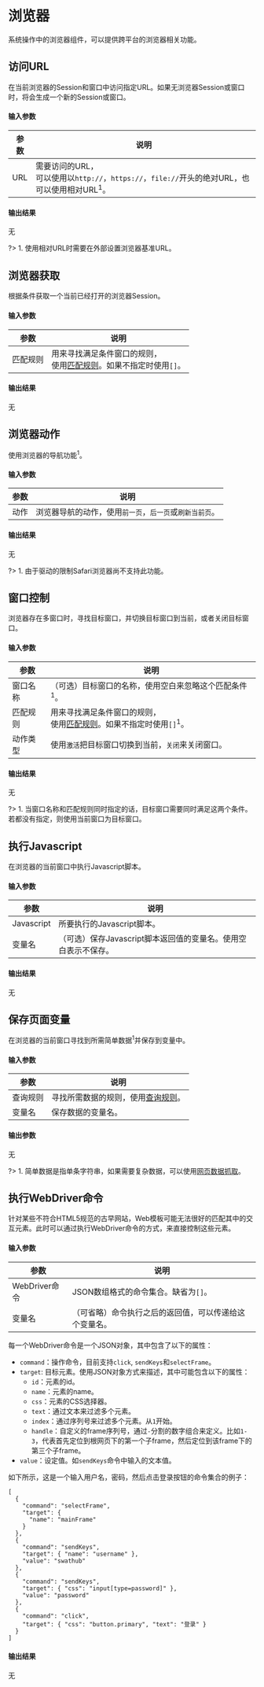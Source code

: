浏览器
===

系统操作中的浏览器组件，可以提供跨平台的浏览器相关功能。

访问URL
---

在当前浏览器的Session和窗口中访问指定URL。如果无浏览器Session或窗口时，将会生成一个新的Session或窗口。

#### 输入参数

| 参数 | 说明
| ---- | ----
| URL  | 需要访问的URL，<br>可以使用以`http://`，`https://`，`file://`开头的绝对URL，也可以使用相对URL<sup>1</sup>。

#### 输出结果

无

?> 1. 使用相对URL时需要在外部设置浏览器基准URL。

浏览器获取
---

根据条件获取一个当前已经打开的浏览器Session。

#### 输入参数

| 参数 | 说明
| ---- | ----
| 匹配规则 | 用来寻找满足条件窗口的规则，<br>使用[匹配规则](rule_matching)。如果不指定时使用`[]`。

#### 输出结果

无


浏览器动作
---

使用浏览器的导航功能<sup>1</sup>。

#### 输入参数

| 参数 | 说明
| ---- | ----
| 动作 | 浏览器导航的动作，使用`前一页`，`后一页`或`刷新当前页`。

#### 输出结果

无

?> 1. 由于驱动的限制Safari浏览器尚不支持此功能。

窗口控制
---

浏览器存在多窗口时，寻找目标窗口，并切换目标窗口到当前，或者关闭目标窗口。

#### 输入参数

| 参数 | 说明
| ---- | ----
| 窗口名称 | （可选）目标窗口的名称，使用空白来忽略这个匹配条件<sup>1</sup>。
| 匹配规则 | 用来寻找满足条件窗口的规则，<br>使用[匹配规则](rule_matching)。如果不指定时使用`[]`<sup>1</sup>。
| 动作类型 | 使用`激活`把目标窗口切换到当前，`关闭`来关闭窗口。

#### 输出结果

无

?> 1. 当窗口名称和匹配规则同时指定的话，目标窗口需要同时满足这两个条件。若都没有指定，则使用当前窗口为目标窗口。

执行Javascript
---

在浏览器的当前窗口中执行Javascript脚本。

#### 输入参数

| 参数 | 说明
| ---- | ----
| Javascript | 所要执行的Javascript脚本。
| 变量名 | （可选）保存Javascript脚本返回值的变量名。使用空白表示不保存。

#### 输出结果

无

保存页面变量
---

在浏览器的当前窗口寻找到所需简单数据<sup>1</sup>并保存到变量中。

#### 输入参数

| 参数 | 说明
| ---- | ----
| 查询规则 | 寻找所需数据的规则，使用[查询规则](rule_query)。
| 变量名 | 保存数据的变量名。

#### 输出参数

无

?> 1. 简单数据是指单条字符串，如果需要复杂数据，可以使用[网页数据抓取](sop_webapp#网页数据抓取)。

执行WebDriver命令
---

针对某些不符合HTML5规范的古早网站，Web模板可能无法很好的匹配其中的交互元素。此时可以通过执行WebDriver命令的方式，来直接控制这些元素。

#### 输入参数

| 参数 | 说明
| ---- | ----
| WebDriver命令 | JSON数组格式的命令集合。缺省为`[]`。
| 变量名 | （可省略）命令执行之后的返回值，可以传递给这个变量名。

每一个WebDriver命令是一个JSON对象，其中包含了以下的属性：
* `command`：操作命令，目前支持`click`, `sendKeys`和`selectFrame`。
* `target`: 目标元素。使用JSON对象方式来描述，其中可能包含以下的属性：
  * `id`：元素的id。
  * `name`：元素的name。
  * `css`：元素的CSS选择器。
  * `text`：通过文本来过滤多个元素。
  * `index`：通过序列号来过滤多个元素。从`1`开始。
  * `handle`：自定义的frame序列号，通过`-`分割的数字组合来定义。比如`1-3`，代表首先定位到根网页下的第一个子frame，然后定位到该frame下的第三个子frame。
* `value`：设定值。如`sendKeys`命令中输入的文本值。

如下所示，这是一个输入用户名，密码，然后点击登录按钮的命令集合的例子：

```
[
  {
    "command": "selectFrame",
    "target": {
      "name": "mainFrame"
    }
  },
  {
    "command": "sendKeys",
    "target": { "name": "username" },
    "value": "swathub"
  },
  {
    "command": "sendKeys",
    "target": { "css": "input[type=password]" },
    "value": "password"
  },
  {
    "command": "click",
    "target": { "css": "button.primary", "text": "登录" }
  }
]
```

#### 输出结果

无